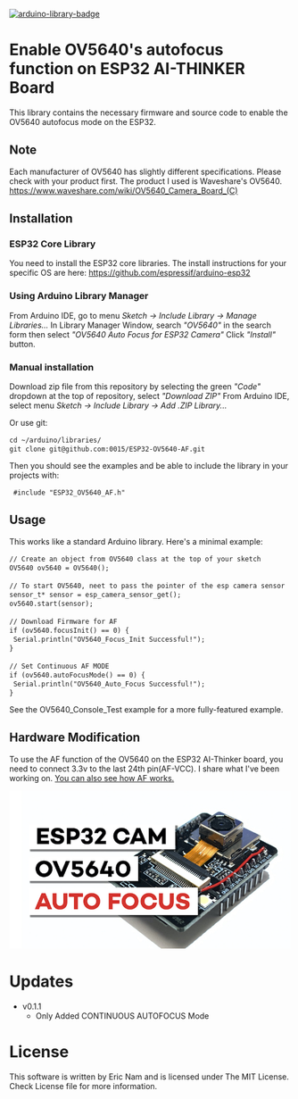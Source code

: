 [![arduino-library-badge](https://www.ardu-badge.com/badge/OV5640%20Auto%20Focus%20for%20ESP32%20Camera.svg)](https://www.ardu-badge.com/OV5640%20Auto%20Focus%20for%20ESP32%20Camera)

# Enable OV5640's autofocus function on ESP32 AI-THINKER Board

This library contains the necessary firmware and source code to enable the OV5640 autofocus mode on the ESP32.

## Note
Each manufacturer of OV5640 has slightly different specifications. Please check with your product first. The product I used is Waveshare's OV5640. https://www.waveshare.com/wiki/OV5640_Camera_Board_(C)

## Installation

### ESP32 Core Library
You need to install the ESP32 core libraries.
The install instructions for your specific OS are here:
https://github.com/espressif/arduino-esp32

### Using Arduino Library Manager

From Arduino IDE, go to menu *Sketch -> Include Library -> Manage Libraries...*
In Library Manager Window, search *"OV5640"* in the search form then select *"OV5640 Auto Focus for ESP32 Camera"*
Click *"Install"* button.

### Manual installation

Download zip file from this repository by selecting the green *"Code"* dropdown at the top of repository, select *"Download ZIP"*
From Arduino IDE, select menu *Sketch -> Include Library -> Add .ZIP Library...*

Or use git:
 ```
 cd ~/arduino/libraries/
 git clone git@github.com:0015/ESP32-OV5640-AF.git
 ```

Then you should see the examples and be able to include the library in your projects with:

```
 #include "ESP32_OV5640_AF.h"
```

## Usage

This works like a standard Arduino library. Here's a minimal example:

```
// Create an object from OV5640 class at the top of your sketch
OV5640 ov5640 = OV5640();

// To start OV5640, neet to pass the pointer of the esp camera sensor
sensor_t* sensor = esp_camera_sensor_get();
ov5640.start(sensor);

// Download Firmware for AF
if (ov5640.focusInit() == 0) {
 Serial.println("OV5640_Focus_Init Successful!");
}

// Set Continuous AF MODE
if (ov5640.autoFocusMode() == 0) {
 Serial.println("OV5640_Auto_Focus Successful!");
}
```

See the OV5640_Console_Test example for a more fully-featured example.

## Hardware Modification

To use the AF function of the OV5640 on the ESP32 AI-Thinker board, you need to connect 3.3v to the last 24th pin(AF-VCC).
I share what I've been working on. [You can also see how AF works.](https://youtu.be/922BWy3OOoQ)

<a href="https://youtu.be/922BWy3OOoQ">
<img width="800" src="https://github.com/0015/ESP32-OV5640-AF/blob/main/misc/main.jpg">
</a>

# Updates 

 - v0.1.1
    - Only Added CONTINUOUS AUTOFOCUS Mode

# License

 This software is written by Eric Nam and is licensed under The MIT License. Check License file for more information.    